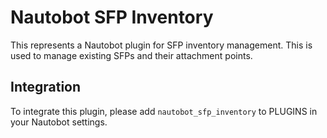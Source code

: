 # Nautobot SFP Inventory


This represents a Nautobot plugin for SFP inventory management. This is used to manage existing SFPs and their attachment points.

## Integration 

To integrate this plugin, please add `nautobot_sfp_inventory` to PLUGINS in your Nautobot settings.

